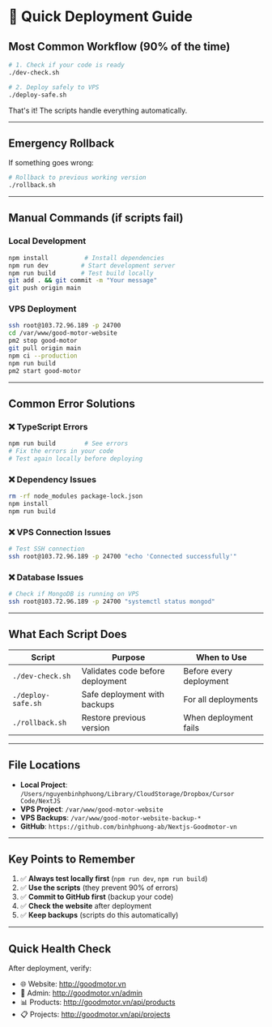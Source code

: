# 🚀 Quick Deployment Guide

## **Most Common Workflow (90% of the time)**

```bash
# 1. Check if your code is ready
./dev-check.sh

# 2. Deploy safely to VPS
./deploy-safe.sh
```

That's it! The scripts handle everything automatically.

---

## **Emergency Rollback**

If something goes wrong:

```bash
# Rollback to previous working version
./rollback.sh
```

---

## **Manual Commands (if scripts fail)**

### Local Development
```bash
npm install          # Install dependencies
npm run dev         # Start development server
npm run build       # Test build locally
git add . && git commit -m "Your message"
git push origin main
```

### VPS Deployment
```bash
ssh root@103.72.96.189 -p 24700
cd /var/www/good-motor-website
pm2 stop good-motor
git pull origin main
npm ci --production
npm run build
pm2 start good-motor
```

---

## **Common Error Solutions**

### ❌ TypeScript Errors
```bash
npm run build        # See errors
# Fix the errors in your code
# Test again locally before deploying
```

### ❌ Dependency Issues
```bash
rm -rf node_modules package-lock.json
npm install
npm run build
```

### ❌ VPS Connection Issues
```bash
# Test SSH connection
ssh root@103.72.96.189 -p 24700 "echo 'Connected successfully'"
```

### ❌ Database Issues
```bash
# Check if MongoDB is running on VPS
ssh root@103.72.96.189 -p 24700 "systemctl status mongod"
```

---

## **What Each Script Does**

| Script | Purpose | When to Use |
|--------|---------|-------------|
| `./dev-check.sh` | Validates code before deployment | Before every deployment |
| `./deploy-safe.sh` | Safe deployment with backups | For all deployments |
| `./rollback.sh` | Restore previous version | When deployment fails |

---

## **File Locations**

- **Local Project**: `/Users/nguyenbinhphuong/Library/CloudStorage/Dropbox/Cursor Code/NextJS`
- **VPS Project**: `/var/www/good-motor-website`
- **VPS Backups**: `/var/www/good-motor-website-backup-*`
- **GitHub**: `https://github.com/binhphuong-ab/Nextjs-Goodmotor-vn`

---

## **Key Points to Remember**

1. ✅ **Always test locally first** (`npm run dev`, `npm run build`)
2. ✅ **Use the scripts** (they prevent 90% of errors)
3. ✅ **Commit to GitHub first** (backup your code)
4. ✅ **Check the website** after deployment
5. ✅ **Keep backups** (scripts do this automatically)

---

## **Quick Health Check**

After deployment, verify:
- 🌐 Website: http://goodmotor.vn
- 🔧 Admin: http://goodmotor.vn/admin
- 📊 Products: http://goodmotor.vn/api/products
- 📋 Projects: http://goodmotor.vn/api/projects 
